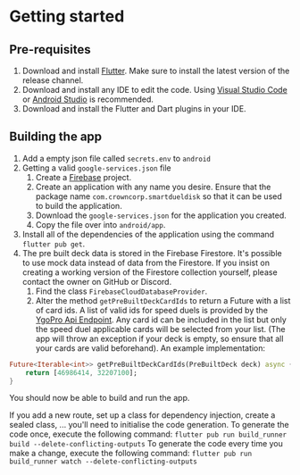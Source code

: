 # Getting started

## Pre-requisites

1. Download and install [Flutter](https://flutter.dev/docs/get-started/install). Make sure to install the latest version of the release channel.
1. Download and install any IDE to edit the code. Using [Visual Studio Code](https://code.visualstudio.com/) or [Android Studio](https://developer.android.com/studio/install) is recommended.
1. Download and install the Flutter and Dart plugins in your IDE.

## Building the app

1. Add a empty json file called `secrets.env` to `android`
1. Getting a valid `google-services.json` file
    1. Create a [Firebase](https://console.firebase.google.com) project.
    1. Create an application with any name you desire. Ensure that the package name `com.crowncorp.smartdueldisk` so that it can be used to build the application.
    1. Download the `google-services.json` for the application you created.
    1. Copy the file over into `android/app`.
1. Install all of the dependencies of the application using the command `flutter pub get`.
1. The pre built deck data is stored in the Firebase Firestore. It's possible to use mock data instead of data from the Firestore. If you insist on creating a working version of the Firestore collection yourself, please contact the owner on GitHub or Discord.
    1. Find the class `FirebaseCloudDatabaseProvider`.
    1. Alter the method `getPreBuiltDeckCardIds` to return a Future with a list of card ids. A list of valid ids for speed duels is provided by the [YgoPro Api Endpoint](https://db.ygoprodeck.com/api/v7/cardinfo.php?format=Speed%20Duel). Any card id can be included in the list but only the speed duel applicable cards will be selected from your list. (The app will throw an exception if your deck is empty, so ensure that all your cards are valid beforehand).
An example implementation:

```dart
Future<Iterable<int>> getPreBuiltDeckCardIds(PreBuiltDeck deck) async {
    return [46986414, 32207100];
}
```

You should now be able to build and run the app.

If you add a new route, set up a class for dependency injection, create a sealed class, ... you'll need to initialise the code generation.
To generate the code once, execute the following command: `flutter pub run build_runner build --delete-conflicting-outputs`
To generate the code every time you make a change, execute the following command: `flutter pub run build_runner watch --delete-conflicting-outputs`
